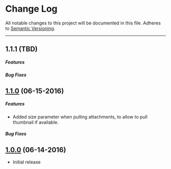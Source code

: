 # Change Log
All notable changes to this project will be documented in this file.
Adheres to [Semantic Versioning](http://semver.org/).

---
## 1.1.1 (TBD)

##### Features

##### Bug Fixes

## [1.1.0](https://github.com/ngageoint/mage-ios-sdk/releases/tag/1.1.0) (06-15-2016)

##### Features
* Added size parameter when pulling attachments, to allow to pull thumbnail if available.

##### Bug Fixes

## [1.0.0](https://github.com/ngageoint/mage-ios-sdk/releases/tag/1.0.0) (06-14-2016)

* Initial release
